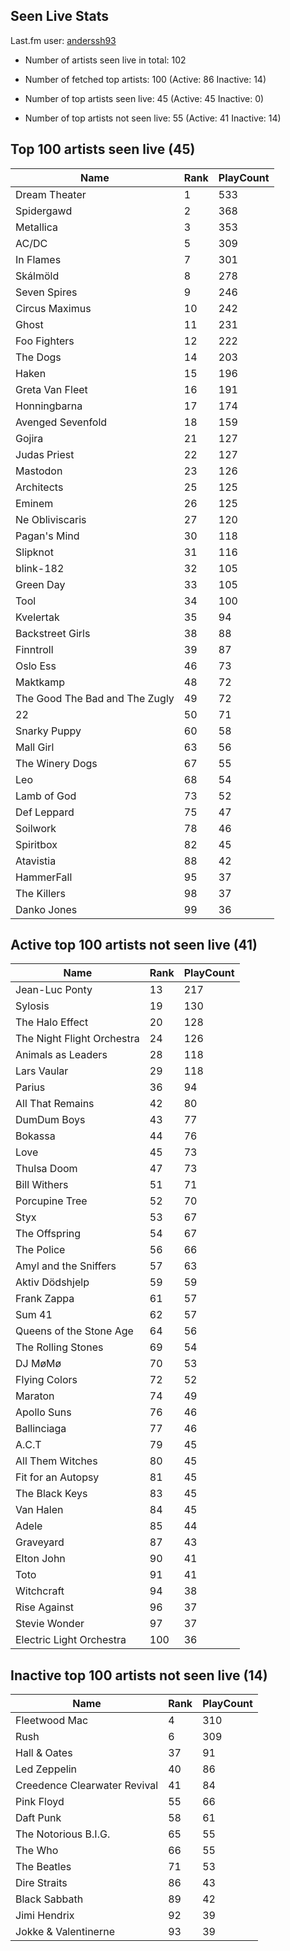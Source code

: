 ## Seen Live Stats

Last.fm user: [anderssh93](https://www.last.fm/user/anderssh93)

- Number of artists seen live in total: 102

- Number of fetched top artists: 100 (Active: 86 Inactive: 14)

- Number of top artists seen live: 45 (Active: 45 Inactive: 0)

- Number of top artists not seen live: 55 (Active: 41 Inactive: 14)

## Top 100 artists seen live (45)

Name                           | Rank | PlayCount
------------------------------ | ---- | ---------
Dream Theater                  | 1    | 533      
Spidergawd                     | 2    | 368      
Metallica                      | 3    | 353      
AC/DC                          | 5    | 309      
In Flames                      | 7    | 301      
Skálmöld                       | 8    | 278      
Seven Spires                   | 9    | 246      
Circus Maximus                 | 10   | 242      
Ghost                          | 11   | 231      
Foo Fighters                   | 12   | 222      
The Dogs                       | 14   | 203      
Haken                          | 15   | 196      
Greta Van Fleet                | 16   | 191      
Honningbarna                   | 17   | 174      
Avenged Sevenfold              | 18   | 159      
Gojira                         | 21   | 127      
Judas Priest                   | 22   | 127      
Mastodon                       | 23   | 126      
Architects                     | 25   | 125      
Eminem                         | 26   | 125      
Ne Obliviscaris                | 27   | 120      
Pagan's Mind                   | 30   | 118      
Slipknot                       | 31   | 116      
blink-182                      | 32   | 105      
Green Day                      | 33   | 105      
Tool                           | 34   | 100      
Kvelertak                      | 35   | 94       
Backstreet Girls               | 38   | 88       
Finntroll                      | 39   | 87       
Oslo Ess                       | 46   | 73       
Maktkamp                       | 48   | 72       
The Good The Bad and The Zugly | 49   | 72       
22                             | 50   | 71       
Snarky Puppy                   | 60   | 58       
Mall Girl                      | 63   | 56       
The Winery Dogs                | 67   | 55       
Leo                            | 68   | 54       
Lamb of God                    | 73   | 52       
Def Leppard                    | 75   | 47       
Soilwork                       | 78   | 46       
Spiritbox                      | 82   | 45       
Atavistia                      | 88   | 42       
HammerFall                     | 95   | 37       
The Killers                    | 98   | 37       
Danko Jones                    | 99   | 36       

## Active top 100 artists not seen live (41)

Name                       | Rank | PlayCount
-------------------------- | ---- | ---------
Jean-Luc Ponty             | 13   | 217      
Sylosis                    | 19   | 130      
The Halo Effect            | 20   | 128      
The Night Flight Orchestra | 24   | 126      
Animals as Leaders         | 28   | 118      
Lars Vaular                | 29   | 118      
Parius                     | 36   | 94       
All That Remains           | 42   | 80       
DumDum Boys                | 43   | 77       
Bokassa                    | 44   | 76       
Love                       | 45   | 73       
Thulsa Doom                | 47   | 73       
Bill Withers               | 51   | 71       
Porcupine Tree             | 52   | 70       
Styx                       | 53   | 67       
The Offspring              | 54   | 67       
The Police                 | 56   | 66       
Amyl and the Sniffers      | 57   | 63       
Aktiv Dödshjelp            | 59   | 59       
Frank Zappa                | 61   | 57       
Sum 41                     | 62   | 57       
Queens of the Stone Age    | 64   | 56       
The Rolling Stones         | 69   | 54       
DJ MøMø                    | 70   | 53       
Flying Colors              | 72   | 52       
Maraton                    | 74   | 49       
Apollo Suns                | 76   | 46       
Ballinciaga                | 77   | 46       
A.C.T                      | 79   | 45       
All Them Witches           | 80   | 45       
Fit for an Autopsy         | 81   | 45       
The Black Keys             | 83   | 45       
Van Halen                  | 84   | 45       
Adele                      | 85   | 44       
Graveyard                  | 87   | 43       
Elton John                 | 90   | 41       
Toto                       | 91   | 41       
Witchcraft                 | 94   | 38       
Rise Against               | 96   | 37       
Stevie Wonder              | 97   | 37       
Electric Light Orchestra   | 100  | 36       

## Inactive top 100 artists not seen live (14)

Name                         | Rank | PlayCount
---------------------------- | ---- | ---------
Fleetwood Mac                | 4    | 310      
Rush                         | 6    | 309      
Hall & Oates                 | 37   | 91       
Led Zeppelin                 | 40   | 86       
Creedence Clearwater Revival | 41   | 84       
Pink Floyd                   | 55   | 66       
Daft Punk                    | 58   | 61       
The Notorious B.I.G.         | 65   | 55       
The Who                      | 66   | 55       
The Beatles                  | 71   | 53       
Dire Straits                 | 86   | 43       
Black Sabbath                | 89   | 42       
Jimi Hendrix                 | 92   | 39       
Jokke & Valentinerne         | 93   | 39       
